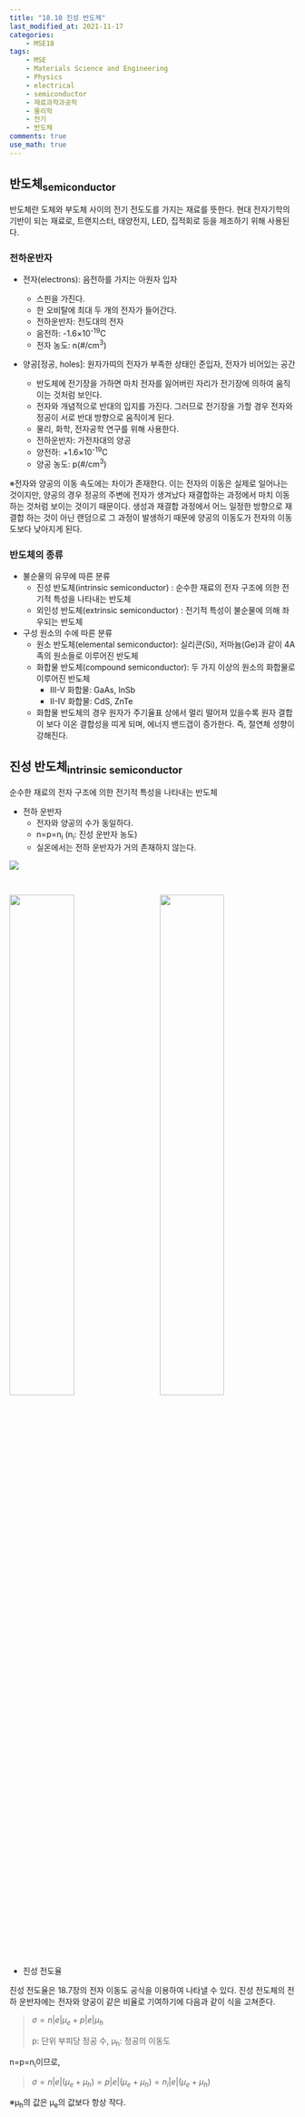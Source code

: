```yaml
---
title: "18.10 진성 반도체"
last_modified_at: 2021-11-17
categories:
    - MSE18
tags:
    - MSE
    - Materials Science and Engineering
    - Physics
    - electrical
    - semiconductor
    - 재료과학과공학
    - 물리학
    - 전기
    - 반도체
comments: true
use_math: true
---
```


<h2>반도체<sub>semiconductor</sub></h2>

반도체란 도체와 부도체 사이의 전기 전도도를 가지는 재료를 뜻한다. 현대 전자기학의 기반이 되는 재료로, 트랜지스터, 태양전지, LED, 집적회로 등을 제조하기 위해 사용된다.

<h3>전하운반자</h3>

- 전자(electrons): 음전하를 가지는 아원자 입자
    - 스핀을 가진다.
    - 한 오비탈에 최대 두 개의 전자가 들어간다.
    - 전하운반자: 전도대의 전자
    - 음전하: -1.6×10<sup>-19</sup>C
    - 전자 농도: n(#/cm<sup>3</sup>)

- 양공[정공, holes]: 원자가띠의 전자가 부족한 상태인 준입자, 전자가 비어있는 공간
    - 반도체에 전기장을 가하면 마치 전자를 잃어버린 자리가 전기장에 의하여 움직이는 것처럼 보인다.
    - 전자와 개념적으로 반대의 입지를 가진다. 그러므로 전기장을 가할 경우 전자와 정공이 서로 반대 방향으로 움직이게 된다.
    - 물리, 화학, 전자공학 연구를 위해 사용한다.
    - 전하운반자: 가전자대의 양공
    - 양전하: +1.6×10<sup>-19</sup>C
    - 양공 농도: p(#/cm<sup>3</sup>)

※전자와 양공의 이동 속도에는 차이가 존재한다. 이는 전자의 이동은 실제로 일어나는 것이지만, 양공의 경우 정공의 주변에 전자가 생겨났다 재결합하는 과정에서 마치 이동하는 것처럼 보이는 것이기 때문이다. 생성과 재결합 과정에서 어느 일정한 방향으로 재결합 하는 것이 아닌 랜덤으로 그 과정이 발생하기 때문에 양공의 이동도가 전자의 이동도보다 낮아지게 된다.

<h3>반도체의 종류</h3>

- 불순물의 유무에 따른 분류
    - 진성 반도체(intrinsic semiconductor)
    : 순수한 재료의 전자 구조에 의한 전기적 특성을 나타내는 반도체
    - 외인성 반도체(extrinsic semiconductor)
    : 전기적 특성이 불순물에 의해 좌우되는 반도체
- 구성 원소의 수에 따른 분류
    - 원소 반도체(elemental semiconductor): 실리콘(Si), 저마늄(Ge)과 같이 4A족의 원소들로 이루어진 반도체
    - 화합물 반도체(compound semiconductor): 두 가지 이상의 원소의 화합물로 이루어진 반도체
        - III-V 화합물: GaAs, InSb
        - II-IV 화합물: CdS, ZnTe
    - 화합물 반도체의 경우 원자가 주기율표 상에서 멀리 떨어져 있을수록 원자 결합이 보다 이온 결합성을 띠게 되며, 에너지 밴드갭이 증가한다. 즉, 절연체 성향이 강해진다.

<h2>진성 반도체<sub>intrinsic semiconductor</sub></h2>

순수한 재료의 전자 구조에 의한 전기적 특성을 나타내는 반도체

- 전하 운반자
    - 전자와 양공의 수가 동일하다.
    - n=p=n<sub>i</sub> (n<sub>i</sub>: 진성 운반자 농도)
    - 실온에서는 전하 운반자가 거의 존재하지 않는다.

<img 
src="https://user-images.githubusercontent.com/79562050/143000967-2f1ef1f8-3e12-4500-b0ca-735e7ab46277.png"
style="margin-bottom: 30px;">

<img 
src="https://user-images.githubusercontent.com/79562050/143000974-f74dab2e-1c87-464f-aa2c-a9852b24fb32.png"
style="width: 47.5%; float: left; margin-right: 5%; margin-bottom: 30px;">

<img 
src="https://user-images.githubusercontent.com/79562050/143000979-52e8d397-53d5-4fa5-8e9a-4317d4f7758b.png"
style="width: 47.5%; float: left; margin-bottom: 30px;">

- 진성 전도율

진성 전도율은 18.7장의 전자 이동도 공식을 이용하여 나타낼 수 있다. 진성 전도체의 전하 운반자에는 전자와 양공이 같은 비율로 기여하기에 다음과 같이 식을 고쳐준다.

> $σ=n\vert e \vert μ_e+p \vert e \vert μ_h$
> 
> p: 단위 부피당 정공 수, μ<sub>h</sub>: 정공의 이동도

n=p=n<sub>i</sub>이므로,

> $σ = n\vert e \vert (μ_e+μ_h) = p \vert e \vert (μ_e+μ_h) = n_i \vert e \vert (μ_e+μ_h)$

※μ<sub>h</sub>의 값은 μ<sub>e</sub>의 값보다 항상 작다.